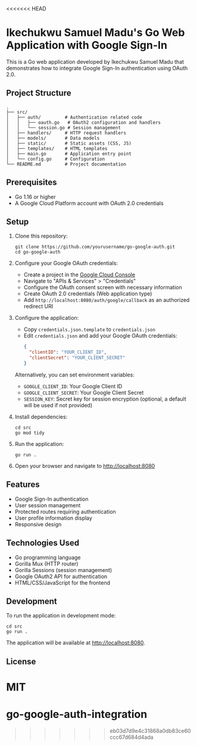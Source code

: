 <<<<<<< HEAD
# Ikechukwu Samuel Madu's Go Web Application with Google Sign-In

This is a Go web application developed by Ikechukwu Samuel Madu that demonstrates how to integrate Google Sign-In authentication using OAuth 2.0.

## Project Structure

```
.
├── src/
│   ├── auth/         # Authentication related code
│   │   ├── oauth.go   # OAuth2 configuration and handlers
│   │   └── session.go # Session management
│   ├── handlers/     # HTTP request handlers
│   ├── models/       # Data models
│   ├── static/       # Static assets (CSS, JS)
│   ├── templates/    # HTML templates
│   ├── main.go       # Application entry point
│   └── config.go     # Configuration
└── README.md         # Project documentation
```

## Prerequisites

- Go 1.16 or higher
- A Google Cloud Platform account with OAuth 2.0 credentials

## Setup

1. Clone this repository:
   ```
   git clone https://github.com/yourusername/go-google-auth.git
   cd go-google-auth
   ```

2. Configure your Google OAuth credentials:
   - Create a project in the [Google Cloud Console](https://console.cloud.google.com/)
   - Navigate to "APIs & Services" > "Credentials"
   - Configure the OAuth consent screen with necessary information
   - Create OAuth 2.0 credentials (Web application type)
   - Add `http://localhost:8080/auth/google/callback` as an authorized redirect URI

3. Configure the application:
   - Copy `credentials.json.template` to `credentials.json`
   - Edit `credentials.json` and add your Google OAuth credentials:
     ```json
     {
       "clientID": "YOUR_CLIENT_ID",
       "clientSecret": "YOUR_CLIENT_SECRET"
     }
     ```
   
   Alternatively, you can set environment variables:
   - `GOOGLE_CLIENT_ID`: Your Google Client ID
   - `GOOGLE_CLIENT_SECRET`: Your Google Client Secret
   - `SESSION_KEY`: Secret key for session encryption (optional, a default will be used if not provided)

4. Install dependencies:
   ```
   cd src
   go mod tidy
   ```

5. Run the application:
   ```
   go run .
   ```

6. Open your browser and navigate to [http://localhost:8080](http://localhost:8080)

## Features

- Google Sign-In authentication
- User session management
- Protected routes requiring authentication
- User profile information display
- Responsive design

## Technologies Used

- Go programming language
- Gorilla Mux (HTTP router)
- Gorilla Sessions (session management)
- Google OAuth2 API for authentication
- HTML/CSS/JavaScript for the frontend

## Development

To run the application in development mode:

```
cd src
go run .
```

The application will be available at [http://localhost:8080](http://localhost:8080).

## License

MIT
=======
# go-google-auth-integration
>>>>>>> eb03d7d9e4c31868a0db83ce60ccc67d684d4ada
